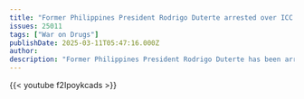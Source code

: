 ```yaml
---
title: "Former Philippines President Rodrigo Duterte arrested over ICC charges"
issues: 25011
tags: ["War on Drugs"]
publishDate: 2025-03-11T05:47:16.000Z
author: 
description: "Former Philippines President Rodrigo Duterte has been arrested at Manila Airport on an International Criminal Court warrant. He's accused of crimes against humanity in connection with his crackdown on illegal drugs during his six-year term as president."
---
```


{{< youtube f2Ipoykcads >}}